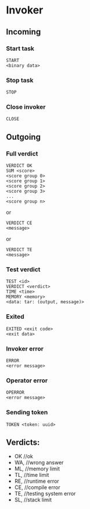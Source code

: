 # Invoker
## Incoming
### Start task
```
START
<binary data>
```
### Stop task
```
STOP
```
### Close invoker
```
CLOSE
```
## Outgoing
### Full verdict
```
VERDICT OK
SUM <score>
<score group 0>
<score group 1>
<score group 2>
<score group 3>
...
<score group n>
```
or
```
VERDICT CE
<message>
```
or
```
VERDICT TE
<message>
```

### Test verdict
```
TEST <id>
VERDICT <verdict>
TIME <time>
MEMORY <memory>
<data: tar: (output, message)>
```
### Exited
```
EXITED <exit code>
<exit data>
```
### Invoker error
```
ERROR
<error message>
```
### Operator error
```
OPERROR
<error message>
```
### Sending token
```
TOKEN <token: uuid>
```

## Verdicts:
 - OK  //ok
 - WA, //wrong answer
 - ML, //memory limit
 - TL, //time limit
 - RE, //runtime error
 - CE, //compile error
 - TE, //testing system error
 - SL, //stack limit

